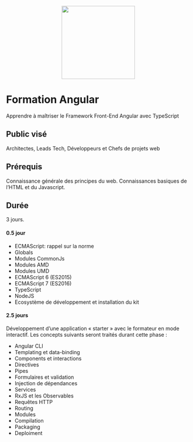 <p align="center">
    <img src="https://github.com/mecheri/formation-angular/blob/master/resources/images/angular.png" width="200" height="200" style="display:block;margin: 0 auto;">
</p>

Formation Angular
=================
Apprendre à maîtriser le Framework Front-End Angular avec TypeScript

## Public visé
Architectes, Leads Tech, Développeurs et Chefs de projets web

## Prérequis
Connaissance générale des principes du web. Connaissances basiques de l’HTML et du Javascript.

## Durée
3 jours.

#### 0.5 jour
* ECMAScript: rappel sur la norme
* Globals
* Modules CommonJs
* Modules AMD
* Modules UMD
* ECMAScript 6 (ES2015)
* ECMAScript 7 (ES2016)
* TypeScript
* NodeJS
* Ecosystème de développement et installation du kit

#### 2.5 jours
Développement d’une application « starter » avec le formateur en mode interactif. Les concepts suivants seront traités durant cette phase :
* Angular CLI
* Templating et data-binding
* Components et interactions
* Directives
* Pipes
* Formulaires et validation
* Injection de dépendances
* Services
* RxJS et les Observables
* Requêtes HTTP
* Routing
* Modules
* Compilation
* Packaging
* Deploiment
